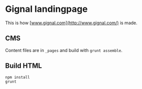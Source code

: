 # Gignal landingpage

This is how [www.gignal.com](http://www.gignal.com/) is made.

## CMS

Content files are in `_pages` and build with `grunt assemble`.

## Build HTML

	npm install
	grunt

